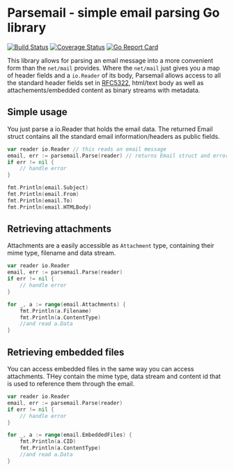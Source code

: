# Parsemail - simple email parsing Go library

[![Build Status](https://circleci.com/gh/DusanKasan/parsemail.svg?style=shield&circle-token=:circle-token)](https://circleci.com/gh/DusanKasan/parsemail) [![Coverage Status](https://coveralls.io/repos/github/DusanKasan/parsemail/badge.svg?branch=master)](https://coveralls.io/github/DusanKasan/parsemail?branch=master) [![Go Report Card](https://goreportcard.com/badge/github.com/DusanKasan/parsemail)](https://goreportcard.com/report/github.com/DusanKasan/parsemail)

This library allows for parsing an email message into a more convenient form than the `net/mail` provides. Where the `net/mail` just gives you a map of header fields and a `io.Reader` of its body, Parsemail allows access to all the standard header fields set in [RFC5322](https://tools.ietf.org/html/rfc5322), html/text body as well as attachements/embedded content as binary streams with metadata.

## Simple usage

You just parse a io.Reader that holds the email data. The returned Email struct contains all the standard email information/headers  as public fields.

```go
var reader io.Reader // this reads an email message
email, err := parsemail.Parse(reader) // returns Email struct and error
if err != nil {
    // handle error
}

fmt.Println(email.Subject)
fmt.Println(email.From)
fmt.Println(email.To)
fmt.Println(email.HTMLBody)
```

## Retrieving attachments

Attachments are a easily accessible as `Attachment` type, containing their mime type, filename and data stream.

```go
var reader io.Reader
email, err := parsemail.Parse(reader)
if err != nil {
    // handle error
}

for _, a := range(email.Attachments) {
    fmt.Println(a.Filename)
    fmt.Println(a.ContentType)
    //and read a.Data
}
```

## Retrieving embedded files

You can access embedded files in the same way you can access attachments. THey contain the mime type, data stream and content id that is used to reference them through the email.

```go
var reader io.Reader
email, err := parsemail.Parse(reader)
if err != nil {
    // handle error
}

for _, a := range(email.EmbeddedFiles) {
    fmt.Println(a.CID)
    fmt.Println(a.ContentType)
    //and read a.Data
}
```